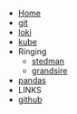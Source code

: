 <!-- docs/_sidebar.md -->

- [Home](/)
- [git](git.md)
- [loki](loki.md)
- [kube](kubenotes.md)
- Ringing
  - [stedman](stedman.md)
  - [grandsire](g11.md)
- [pandas](notes.md)
- LINKS
- [github](https://github.com/d-james-projects/archive)
